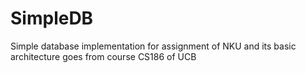 # SimpleDB
Simple database implementation for assignment of NKU and its basic architecture goes from course CS186 of UCB
